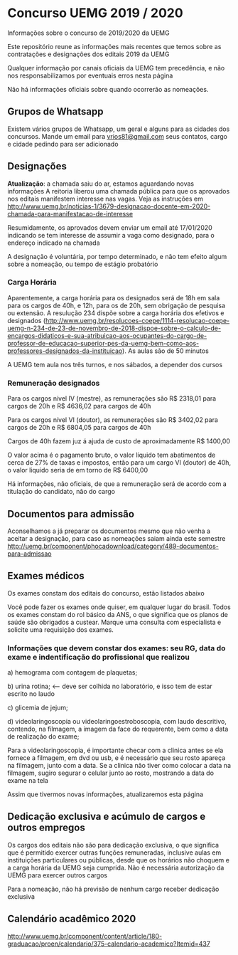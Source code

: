 # Concurso UEMG 2019 / 2020

Informações sobre o concurso de 2019/2020 da UEMG

Este repositório reune as informações mais recentes que temos sobre as contratações e designações dos editais 2019 da UEMG

Qualquer informação por canais oficiais da UEMG tem precedência, e não nos responsabilizamos por eventuais erros nesta página

Não há informações oficiais sobre quando ocorrerão as nomeações. 

## Grupos de Whatsapp
Existem vários grupos de Whatsapp, um geral e alguns para as cidades dos concursos. Mande um email para vrios81@gmail.com seus contatos, cargo e cidade pedindo para ser adicionado

## Designações
**Atualização**: a chamada saiu do ar, estamos aguardando novas informações
A reitoria liberou uma chamada pública para que os aprovados nos editais manifestem interesse nas vagas. Veja as instruções em 
http://www.uemg.br/noticias-1/3679-designacao-docente-em-2020-chamada-para-manifestacao-de-interesse

Resumidamente, os aprovados devem enviar um email até 17/01/2020 indicando se tem interesse de assumir a vaga como designado, para o endereço indicado na chamada

A designação é voluntária, por tempo determinado, e não tem efeito algum sobre a nomeação, ou tempo de estágio probatório

### Carga Horária
Aparentemente, a carga horária para os designados será de 18h em sala para os cargos de 40h, e 12h, para os de 20h, sem obrigação de pesquisa ou extensão. A resulução 234 dispõe sobre a carga horária dos efetivos e designados (http://www.uemg.br/resolucoes-coepe/1114-resolucao-coepe-uemg-n-234-de-23-de-novembro-de-2018-dispoe-sobre-o-calculo-de-encargos-didaticos-e-sua-atribuicao-aos-ocupantes-do-cargo-de-professor-de-educacao-superior-pes-da-uemg-bem-como-aos-professores-designados-da-instituicao). As aulas são de 50 minutos

A UEMG tem aula nos três turnos, e nos sábados, a depender dos cursos

### Remuneração designados

Para os cargos nível IV (mestre), as remunerações são R$ 2318,01 para cargos de 20h e R$ 4636,02 para cargos de 40h

Para os cargos nível VI (doutor), as remunerações são R$ 3402,02 para cargos de 20h e R$ 6804,05 para cargos de 40h

Cargos de 40h fazem juz á ajuda de custo de aproximadamente R$ 1400,00

O valor acima é o pagamento bruto, o valor líquido tem abatimentos de cerca de 27% de taxas e impostos, então para um cargo VI (doutor) de 40h, o valor liquido seria de em torno de R$ 6400,00

Há informações, não oficiais, de que a remuneração será de acordo com a titulação do candidato, não do cargo

## Documentos para admissão
Aconselhamos a já preparar os documentos mesmo que não venha a aceitar a designação, para caso as nomeações saiam ainda este semestre
http://uemg.br/component/phocadownload/category/489-documentos-para-admissao

## Exames médicos
Os exames constam dos editais do concurso, estão listados abaixo

Você pode fazer os exames onde quiser, em qualquer lugar do brasil. Todos os exames constam do rol básico da ANS, o que significa que os planos de saúde são obrigados a custear. Marque uma consulta com especialista e solicite uma requisição dos exames. 


### Informações que devem constar dos exames: seu RG, data do exame e indentificação do profissional que realizou
a) hemograma com contagem de plaquetas; 

b) urina rotina; <-- deve ser colhida no laboratório, e isso tem de estar escrito no laudo

c) glicemia de jejum; 

d) videolaringoscopia ou videolaringoestroboscopia, com laudo descritivo, contendo, na filmagem, a imagem da face do requerente, bem como a data de realização do exame;

Para a videolaringoscopia, é importante checar com a clinica antes se ela fornece a filmagem, em dvd ou usb, e é necessário que seu rosto apareça na filmagem, junto com a data. Se a clinica não tiver como colocar a data na filmagem, sugiro segurar o celular junto ao rosto, mostrando a data do exame na tela

Assim que tivermos novas informações, atualizaremos esta página

## Dedicação exclusiva e acúmulo de cargos e outros empregos
Os cargos dos editais não são para dedicação exclusiva, o que significa que é permitido exercer outras funções remuneradas, inclusive aulas em instituições particulares ou públicas, desde que os horários não choquem e a carga horária da UEMG seja cumprida. Não é necessária autorização da UEMG para exercer outros cargos

Para a nomeação, não há previsão de nenhum cargo receber dedicação exclusiva

## Calendário acadêmico 2020
http://www.uemg.br/component/content/article/180-graduacao/proen/calendario/375-calendario-academico?Itemid=437
